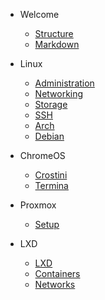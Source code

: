 <!-- markdownlint-disable first-line-h1 -->
- Welcome
    - [Structure](00-Structure.md)
    - [Markdown](00-Markdown.md)

- Linux
    - [Administration](01-Admin.md)
    - [Networking](01-Networking.md)
    - [Storage](01-Storage.md)
    - [SSH](01-SSH.md)
    - [Arch](01-Arch.md)
    - [Debian](01-Debian.md)

- ChromeOS
    - [Crostini](02-Crostini.md)
    - [Termina](02-Termina.md)

- Proxmox
    - [Setup](03-Setup.md)

- LXD
    - [LXD](04-LXD.md)
    - [Containers](04-Containers.md)
    - [Networks](04-Networks.md)


